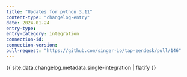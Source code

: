 ```yaml
---
title: "Updates for python 3.11"
content-type: "changelog-entry"
date: 2024-01-24
entry-type: 
entry-category: integration
connection-id: 
connection-version: 
pull-request: "https://github.com/singer-io/tap-zendesk/pull/146"
---
```

{{ site.data.changelog.metadata.single-integration | flatify }}